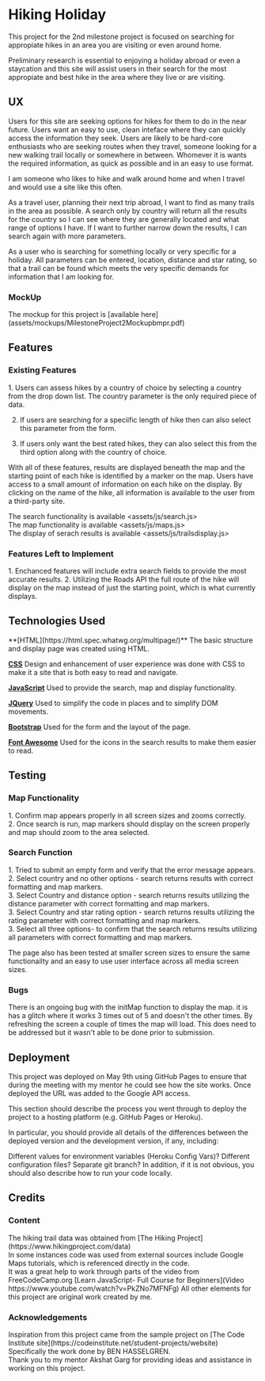 <h1>Hiking Holiday</h1>
This project for the 2nd milestone project is focused on searching for appropiate hikes in an area you are visiting or even around home.  

Preliminary research is essential to enjoying a holiday abroad or even a staycation and this site will assist users in their search for 
the most appropiate and best hike in the area where they live or are visiting.  

<h2>UX</h2>
Users for this site are seeking options for hikes for them to do in the near future.  Users want an easy to use, clean inteface where they can 
quickly access the information they seek.  Users are likely to be hard-core enthusiasts who are seeking routes when they travel, someone looking
for a new walking trail locally or somewhere in between. Whomever it is wants the required information, as quick as possible and in an easy to
use format.  

I am someone who likes to hike and walk around home and when I travel and would use a site like this often.  

As a travel user, planning their next trip abroad, I want to find as many trails in the area as possible.  A search only by country will return
all the results for the country so I can see where they are generally located and what range of options I have.  If I want to further narrow down
the results, I can search again with more parameters.

As a user who is searching for something locally or very specific for a holiday.  All parameters can be entered, location, distance and star rating,
so that a trail can be found which meets the very specific demands for information that I am looking for. 


<h3>MockUp</h3>
The mockup for this project is [available here](assets/mockups/MilestoneProject2Mockupbmpr.pdf)

<h2>Features</h2>

<h3>Existing Features</h3>
1. Users can assess hikes by a country of choice by selecting a country from the drop down list. The country parameter is the only required piece of data.  

2. If users are searching for a speciific length of hike then can also select this parameter from the form.  

3. If users only want the best rated hikes, they can also select this from the third option along with the country of choice.  

With all of these features, results are displayed beneath the map and the starting point of each hike is identified by a marker on the map.
Users have access to a small amount of information on each hike on the display.  By clicking on the name of the hike, all information is available
to the user from a third-party site.  

The search functionality is available <assets/js/search.js>  
The map functionality is available <assets/js/maps.js>  
The display of serach results is available <assets/js/trailsdisplay.js>  


<h3>Features Left to Implement</h3>
1.  Enchanced features will include extra search fields to provide the most accurate results.  
2.  Utilizing the Roads API the full route of the hike will display on the map instead of just the starting point, which is what currently displays.  

<h2>Technologies Used</h2>
**[HTML](https://html.spec.whatwg.org/multipage/)**
  The basic structure and display page was created using HTML.

**[CSS](https://www.w3.org/Style/CSS/Overview.en.html)**
  Design and enhancement of user experience was done with CSS to make it a site that is both easy to read and navigate. 

**[JavaScript](http://www.ecmascript.org/)**
  Used to provide the search, map and display functionality.

**[JQuery](https://jquery.com/)**
  Used to simplify the code in places and to simplify DOM movements.
  
**[Bootstrap](https://getbootstrap.com/)**
  Used for the form and the layout of the page. 

**[Font Awesome](https://fontawesome.com/)**
  Used for the  icons in the search results to make them easier to read.



<h2>Testing</h2>

<h3>Map Functionality</h3>
1. Confirm map appears properly in all screen sizes and zooms correctly.<br>
2. Once search is run, map markers should display on the screen properly and map should zoom to the area selected.<br>

<h3>Search Function</h3>
1. Tried to submit an empty form and verify that the error message appears.<br>
2. Select country and no other options - search returns  results with correct formatting and map markers. <br> 
3. Select Country and distance option - search returns  results utilizing the distance parameter with correct formatting and map markers.<br>  
3. Select Country and star rating option - search returns  results utilizing the rating parameter with correct formatting and map markers. <br> 
3. Select all three options- to confirm that the search returns  results utilizing all parameters with correct formatting and map markers. <br> 

The page also has been tested at smaller screen sizes to ensure the same functionailty and an easy to use user interface across all media screen sizes.

<h3>Bugs</h3>
There is an ongoing bug with the initMap function to display the map.  it is has a glitch where it works 3 times out of 5 and doesn't the other 
times.  By refreshing the screen a couple of times the map will load.  This does need to be addressed but it wasn't able to be done prior to submission.


<h2>Deployment</h2>
This project was deployed on May 9th using GitHub Pages to ensure that during the meeting with my mentor he could see how the site works.  
Once deployed the URL was added to the Google API access.

This section should describe the process you went through to deploy the project to a hosting platform (e.g. GitHub Pages or Heroku).

In particular, you should provide all details of the differences between the deployed version and the development version, if any, including:

Different values for environment variables (Heroku Config Vars)?
Different configuration files?
Separate git branch?
In addition, if it is not obvious, you should also describe how to run your code locally.

<h2>Credits</h2>
<h3>Content</h3>
The hiking trail data was obtained from [The Hiking Project](https://www.hikingproject.com/data)<br>
In some instances code was used from external sources include Google Maps tutorials, which is referenced directly in the code.  <br>
It was a great help to work through parts of the video from FreeCodeCamp.org [Learn JavaScript- Full Course for Beginners](Video https://www.youtube.com/watch?v=PkZNo7MFNFg)
All other elements for this project are original work created by me.  <br>

<h3>Acknowledgements</h3>
Inspiration from this project came from the sample project on [The Code Institute site](https://codeinstitute.net/student-projects/website)<br>
Specifically the work done by BEN HASSELGREN.  <br>
Thank you to my mentor Akshat Garg for providing ideas and assistance in working on this project.  <br>
